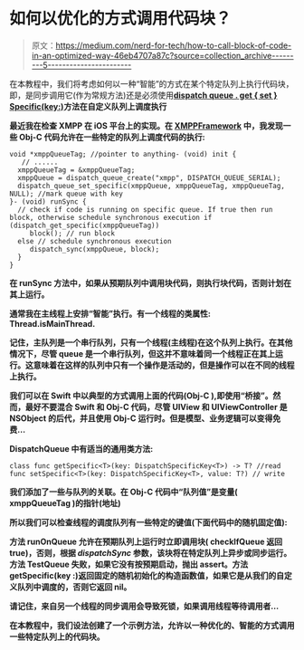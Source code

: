 # 如何以优化的方式调用代码块？

> 原文：<https://medium.com/nerd-for-tech/how-to-call-block-of-code-in-an-optimized-way-46eb4707a87c?source=collection_archive---------5----------------------->

在本教程中，我们将考虑如何以一种“智能”的方式在某个特定队列上执行代码块，即，是同步调用它(作为常规方法)还是必须使用[**dispatch queue . get { set } Specific(key:)**](https://developer.apple.com/documentation/dispatch/dispatchqueue/1780621-getspecific)**方法在自定义队列上调度执行**

**最近我在检查 XMPP 在 iOS 平台上的实现。在 [XMPPFramework](https://github.com/robbiehanson/XMPPFramework) 中，我发现一些 Obj-C 代码允许在一些特定的队列上调度代码的执行:**

```
void *xmppQueueTag; //pointer to anything- (void) init {
   // ......
  xmppQueueTag = &xmppQueueTag;
  xmppQueue = dispatch_queue_create("xmpp", DISPATCH_QUEUE_SERIAL);
  dispatch_queue_set_specific(xmppQueue, xmppQueueTag, xmppQueueTag,
NULL); //mark queue with key
}- (void) runSync {
  // check if code is running on specific queue. If true then run block, otherwise schedule synchronous execution if (dispatch_get_specific(xmppQueueTag))
     block(); // run block
  else // schedule synchronous execution 
     dispatch_sync(xmppQueue, block);
  }
}
```

**在 **runSync** 方法中，如果从预期队列中调用块代码，则执行块代码，否则计划在其上运行。**

**通常我在主线程上安排“智能”执行。有一个线程的类属性: **Thread.isMainThread.****

**记住，主队列是一个串行队列，只有一个线程(主线程)在这个队列上执行。在其他情况下，尽管 queue 是一个串行队列，但这并不意味着同一个线程正在其上运行。这意味着在这样的队列中只有一个操作是活动的，但是操作可以在不同的线程上执行。**

**我们可以在 Swift 中以典型的方式调用上面的代码(Obj-C ),即使用“桥接”。然而，最好不要混合 Swift 和 Obj-C 代码，尽管 UIView 和 UIViewController 是 NSObject 的后代，并且使用 Obj-C 运行时。但是模型、业务逻辑可以变得免费…**

**DispatchQueue 中有适当的通用类方法:**

```
class func getSpecific<T>(key: DispatchSpecificKey<T>) -> T? //read
func setSpecific<T>(key: DispatchSpecificKey<T>, value: T?) // write
```

**我们添加了一些与队列的关联。在 Obj-C 代码中“队列值”是变量( **xmppQueueTag** )的指针(地址)**

**所以我们可以检查线程的调度队列有一些特定的键值(下面代码中的随机固定值):**

**方法 **runOnQueue** 允许在预期队列上运行时立即调用块( **checkIfQueue** 返回 true)，否则，根据 *dispatchSync* 参数，该块将在特定队列上异步或同步运行。方法 **TestQueue** 失败，如果它没有按预期启动，抛出 assert。方法 **getSpecific(key** :)返回固定的随机初始化的构造函数值，如果它是从我们的自定义队列中调度的，否则它返回 nil。**

**请记住，来自另一个线程的同步调用会导致死锁，如果调用线程等待调用者…**

**在本教程中，我们设法创建了一个示例方法，允许以一种优化的、智能的方式调用一些特定队列上的代码块。**